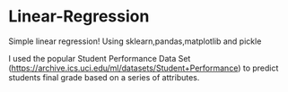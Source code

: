 # Linear-Regression
Simple linear regression! Using sklearn,pandas,matplotlib and pickle

I used the popular Student Performance Data Set (https://archive.ics.uci.edu/ml/datasets/Student+Performance) to predict students final grade based on a series of attributes.
